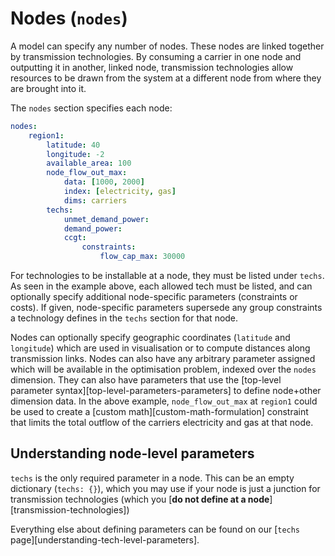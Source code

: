 
# Nodes (`nodes`)

A model can specify any number of nodes.
These nodes are linked together by transmission technologies.
By consuming a carrier in one node and outputting it in another, linked node, transmission technologies allow resources to be drawn from the system at a different node from where they are brought into it.

The `nodes` section specifies each node:

```yaml
nodes:
    region1:
        latitude: 40
        longitude: -2
        available_area: 100
        node_flow_out_max:
            data: [1000, 2000]
            index: [electricity, gas]
            dims: carriers
        techs:
            unmet_demand_power:
            demand_power:
            ccgt:
                constraints:
                    flow_cap_max: 30000
```

For technologies to be installable at a node, they must be listed under `techs`.
As seen in the example above, each allowed tech must be listed, and can optionally specify additional node-specific parameters (constraints or costs).
If given, node-specific parameters supersede any group constraints a technology defines in the `techs` section for that node.

Nodes can optionally specify geographic coordinates (`latitude` and `longitude`) which are used in visualisation or to compute distances along transmission links.
Nodes can also have any arbitrary parameter assigned which will be available in the optimisation problem, indexed over the `nodes` dimension.
They can also have parameters that use the [top-level parameter syntax][top-level-parameters-parameters] to define node+other dimension data.
In the above example, `node_flow_out_max` at `region1` could be used to create a [custom math][custom-math-formulation] constraint that limits the total outflow of the carriers electricity and gas at that node.

## Understanding node-level parameters

`techs` is the only required parameter in a node.
This can be an empty dictionary (`techs: {}`), which you may use if your node is just a junction for transmission technologies (which you [**do not define at a node**][transmission-technologies])

Everything else about defining parameters can be found on our [`techs` page][understanding-tech-level-parameters].